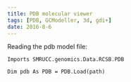 ```yaml
---
title: PDB molecular viewer
tags: [PDB, GCModeller, 3d, gdi+]
date: 2016-8-6
---
```



Reading the pdb model file:

```vbnet
Imports SMRUCC.genomics.Data.RCSB.PDB

Dim pdb As PDB = PDB.Load(path)
```